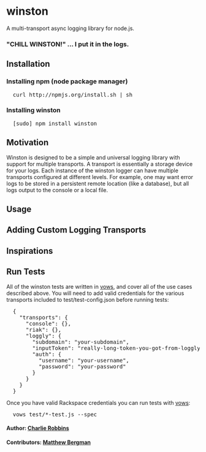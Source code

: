 # winston

A multi-transport async logging library for node.js.

### "CHILL WINSTON!" ... I put it in the logs.

## Installation

### Installing npm (node package manager)
<pre>
  curl http://npmjs.org/install.sh | sh
</pre>

### Installing winston
<pre>
  [sudo] npm install winston
</pre>

## Motivation
Winston is designed to be a simple and universal logging library with support for multiple transports. A transport is essentially a storage device for your logs. Each instance of the winston logger can have multiple transports configured at different levels. For example, one may want error logs to be stored in a persistent remote location (like a database), but all logs output to the console or a local file. 

## Usage

## Adding Custom Logging Transports

## Inspirations

## Run Tests
All of the winston tests are written in [vows][1], and cover all of the use cases described above. You will need to add valid credentials for the various transports included to test/test-config.json before running tests:
<pre>
  {
    "transports": {
      "console": {},
      "riak": {},
      "loggly": {
        "subdomain": "your-subdomain",
        "inputToken": "really-long-token-you-got-from-loggly",
        "auth": {
          "username": "your-username",
          "password": "your-password"
        }
      }
    }
  }
</pre>

Once you have valid Rackspace credentials you can run tests with [vows][1]:
<pre>
  vows test/*-test.js --spec
</pre>

#### Author: [Charlie Robbins](http://twitter.com/indexzero)
#### Contributors: [Matthew Bergman](http://github.com/fotoverite)

[1]: http://vowsjs.org